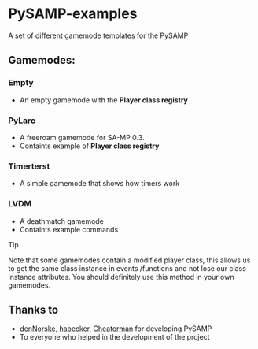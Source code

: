 # PySAMP-examples
A set of different gamemode templates for the PySAMP

## Gamemodes:

### Empty
- An empty gamemode with the **Player class registry**

### PyLarc
- A freeroam gamemode for SA-MP 0.3.
- Containts example of **Player class registry**

### Timerterst
- A simple gamemode that shows how timers work

### LVDM
- A deathmatch gamemode
- Containts example commands

> [!TIP]
> Note that some gamemodes contain a modified player class, this allows us to get the same class instance in events  /functions and not lose our class instance attributes.
> You should definitely use this method in your own gamemodes.

## Thanks to
* [denNorske](https://github.com/dennorske), [habecker](https://github.com/habecker), [Cheaterman](https://github.com/Cheaterman) for developing PySAMP
* To everyone who helped in the development of the project
